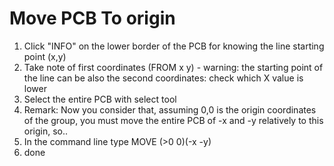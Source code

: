 # Move PCB To origin

1) Click "INFO" on the lower border of the PCB for knowing the line starting point (x,y)
2) Take note of first coordinates (FROM x y) - warning: the starting point of the line can be also the second coordinates: check which X value is lower
3) Select the entire PCB with select tool  
4) Remark: Now you consider that, assuming 0,0 is the origin coordinates of the group, you must move the entire PCB of -x and -y relatively to this origin, so..
5) In the command line type MOVE (>0 0)(-x -y)
6) done
